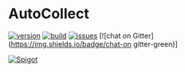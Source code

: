# AutoCollect

[![version](https://img.shields.io/badge/version-0.0.1-blue)](#)
[![build](https://img.shields.io/badge/build-passing-brightgreen)](#)
[![issues](https://img.shields.io/badge/issues-0-red)](#)
[![chat on Gitter](https://img.shields.io/badge/chat-on gitter-green)]

[![Spigot](https://img.shields.io/badge/Spigot-1.14.4-blue)](#)
